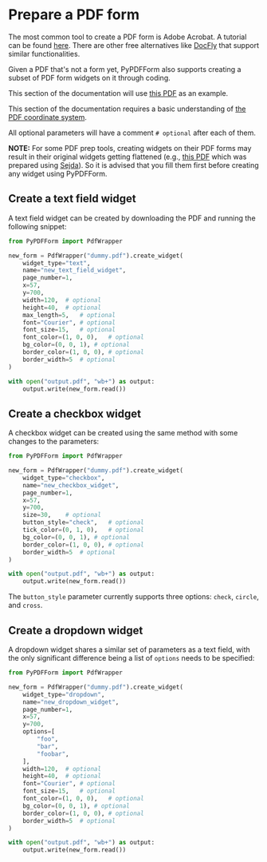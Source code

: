 # Prepare a PDF form

The most common tool to create a PDF form is Adobe Acrobat. A tutorial can be found 
[here](https://helpx.adobe.com/acrobat/using/creating-distributing-pdf-forms.html). 
There are other free alternatives like [DocFly](https://www.docfly.com/) that support similar functionalities.

Given a PDF that's not a form yet, PyPDFForm also supports 
creating a subset of PDF form widgets on it through coding.

This section of the documentation will use 
[this PDF](https://www.w3.org/WAI/ER/tests/xhtml/testfiles/resources/pdf/dummy.pdf) as an example.

This section of the documentation requires a basic understanding of [the PDF coordinate system](coordinate.md).

All optional parameters will have a comment `# optional` after each of them.

**NOTE:** For some PDF prep tools, creating widgets on their PDF forms may result in their original widgets getting 
flattened (e.g., [this PDF](https://github.com/BhanuRathore21/PyPDFForm/raw/master/pdf_samples/sample_template_sejda.pdf) 
which was prepared using [Sejda](https://www.sejda.com/)). So it is advised that you fill them first 
before creating any widget using PyPDFForm.

## Create a text field widget

A text field widget can be created by downloading the PDF and running the following snippet:

```python
from PyPDFForm import PdfWrapper

new_form = PdfWrapper("dummy.pdf").create_widget(
    widget_type="text",
    name="new_text_field_widget",
    page_number=1,
    x=57,
    y=700,
    width=120,  # optional
    height=40,  # optional
    max_length=5,   # optional
    font="Courier", # optional
    font_size=15,   # optional
    font_color=(1, 0, 0),   # optional
    bg_color=(0, 0, 1), # optional
    border_color=(1, 0, 0), # optional
    border_width=5  # optional
)

with open("output.pdf", "wb+") as output:
    output.write(new_form.read())
```

## Create a checkbox widget

A checkbox widget can be created using the same method with some changes to the parameters:

```python
from PyPDFForm import PdfWrapper

new_form = PdfWrapper("dummy.pdf").create_widget(
    widget_type="checkbox",
    name="new_checkbox_widget",
    page_number=1,
    x=57,
    y=700,
    size=30,    # optional
    button_style="check",   # optional
    tick_color=(0, 1, 0),   # optional
    bg_color=(0, 0, 1), # optional
    border_color=(1, 0, 0), # optional
    border_width=5  # optional
)

with open("output.pdf", "wb+") as output:
    output.write(new_form.read())
```

The `button_style` parameter currently supports three options: `check`, `circle`, and `cross`.

## Create a dropdown widget

A dropdown widget shares a similar set of parameters as a text field, with the only significant difference being
a list of `options` needs to be specified:

```python
from PyPDFForm import PdfWrapper

new_form = PdfWrapper("dummy.pdf").create_widget(
    widget_type="dropdown",
    name="new_dropdown_widget",
    page_number=1,
    x=57,
    y=700,
    options=[
        "foo",
        "bar",
        "foobar",
    ],
    width=120,  # optional
    height=40,  # optional
    font="Courier", # optional
    font_size=15,   # optional
    font_color=(1, 0, 0),   # optional
    bg_color=(0, 0, 1), # optional
    border_color=(1, 0, 0), # optional
    border_width=5  # optional
)

with open("output.pdf", "wb+") as output:
    output.write(new_form.read())
```
